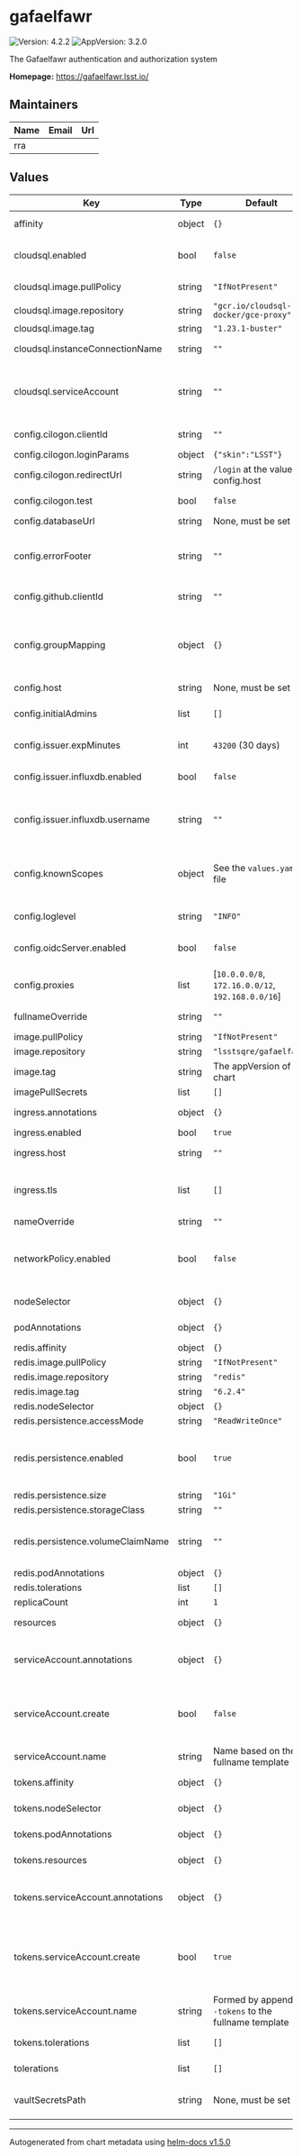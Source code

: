 # gafaelfawr

![Version: 4.2.2](https://img.shields.io/badge/Version-4.2.2-informational?style=flat-square) ![AppVersion: 3.2.0](https://img.shields.io/badge/AppVersion-3.2.0-informational?style=flat-square)

The Gafaelfawr authentication and authorization system

**Homepage:** <https://gafaelfawr.lsst.io/>

## Maintainers

| Name | Email | Url |
| ---- | ------ | --- |
| rra |  |  |

## Values

| Key | Type | Default | Description |
|-----|------|---------|-------------|
| affinity | object | `{}` | Affinity rules for the Gafaelfawr frontend pod |
| cloudsql.enabled | bool | `false` | Enable the Cloud SQL Auth Proxy sidecar, used with CloudSQL databases on Google Cloud |
| cloudsql.image.pullPolicy | string | `"IfNotPresent"` | Pull policy for Cloud SQL Auth Proxy images |
| cloudsql.image.repository | string | `"gcr.io/cloudsql-docker/gce-proxy"` | Cloud SQL Auth Proxy image to use |
| cloudsql.image.tag | string | `"1.23.1-buster"` | Cloud SQL Auth Proxy tag to use |
| cloudsql.instanceConnectionName | string | `""` | Instance connection name for a CloudSQL PostgreSQL instance |
| cloudsql.serviceAccount | string | `""` | The Google service account that has an IAM binding to the `gafaelfawr` and `gafaelfawr-tokens` Kubernetes service accounts and has the `cloudsql.client` role |
| config.cilogon.clientId | string | `""` | CILogon client ID. One and only one of this or config.github.clientId must be set. |
| config.cilogon.loginParams | object | `{"skin":"LSST"}` | Additional parameters to add |
| config.cilogon.redirectUrl | string | `/login` at the value of config.host | Return URL given to CILogon (must match the CILogon configuration) |
| config.cilogon.test | bool | `false` | Whether to use the test instance of CILogon |
| config.databaseUrl | string | None, must be set | URL for the PostgreSQL database |
| config.errorFooter | string | `""` | HTML footer to add to any login error page (inside a <p> tag). |
| config.github.clientId | string | `""` | GitHub client ID. One and only one of this or config.cilogon.clientId must be set. |
| config.groupMapping | object | `{}` | Defines a mapping of scopes to groups that provide that scope. Tokens from an OpenID Connect provider such as CILogon that include groups in an `isMemberOf` claim will be granted scopes based on this mapping. |
| config.host | string | None, must be set | Used to construct issuers and URLs. |
| config.initialAdmins | list | `[]` | Usernames to add as administrators when initializing a new database. Used only if there are no administrators. |
| config.issuer.expMinutes | int | `43200` (30 days) | Session length and token expiration (in minutes) |
| config.issuer.influxdb.enabled | bool | `false` | Whether to issue tokens for InfluxDB. If set to true, `influxdb-secret` must be set in the Gafaelfawr secret. |
| config.issuer.influxdb.username | string | `""` | If set, force all InfluxDB tokens to have that username instead of the authenticated identity of the user requesting a token |
| config.knownScopes | object | See the `values.yaml` file | Names and descriptions of all scopes in use. This is used to populate the new token creation page. Only scopes listed here will be options when creating a new token. |
| config.loglevel | string | `"INFO"` | Choose from the text form of Python logging levels |
| config.oidcServer.enabled | bool | `false` | Whether to support OpenID Connect clients. If set to true, `oidc-server-secrets` must be set in the Gafaelfawr secret. |
| config.proxies | list | [`10.0.0.0/8`, `172.16.0.0/12`, `192.168.0.0/16`] | List of netblocks used for internal Kubernetes IP addresses, used to determine the true client IP for logging |
| fullnameOverride | string | `""` | Override the full name for resources (includes the release name) |
| image.pullPolicy | string | `"IfNotPresent"` | Pull policy for the Gafaelfawr image |
| image.repository | string | `"lsstsqre/gafaelfawr"` | Gafaelfawr image to use |
| image.tag | string | The appVersion of the chart | Tag of Gafaelfawr image to use |
| imagePullSecrets | list | `[]` | Secret names to use for all Docker pulls |
| ingress.annotations | object | `{}` | Additional annotations to add to the ingress |
| ingress.enabled | bool | `true` | Whether to create an ingress |
| ingress.host | string | `""` | Hostname for the ingress. This should normally be the same as config.host. |
| ingress.tls | list | `[]` | Configures TLS for the ingress if needed. If multiple ingresses share the same hostname, only one of them needs a TLS configuration. |
| nameOverride | string | `""` | Override the base name for resources |
| networkPolicy.enabled | bool | `false` | Whether to restrict access to the Gafaelfawr service. Only enable if the ingress controller namespace is tagged with `gafaelfawr.lsst.io/ingress: "true"`. |
| nodeSelector | object | `{}` | Node selector rules for the Gafaelfawr frontend pod |
| podAnnotations | object | `{}` | Annotations for the Gafaelfawr frontend pod |
| redis.affinity | object | `{}` | Affinity rules for the Redis pod |
| redis.image.pullPolicy | string | `"IfNotPresent"` | Pull policy for the Redis image |
| redis.image.repository | string | `"redis"` | Redis image to use |
| redis.image.tag | string | `"6.2.4"` | Redis image tag to use |
| redis.nodeSelector | object | `{}` | Node selection rules for the Redis pod |
| redis.persistence.accessMode | string | `"ReadWriteOnce"` | Access mode of storage to request |
| redis.persistence.enabled | bool | `true` | Whether to persist Redis storage and thus tokens. Setting this to false will use `emptyDir` and reset all tokens on every restart. Only use this for a test deployment. |
| redis.persistence.size | string | `"1Gi"` | Amount of persistent storage to request |
| redis.persistence.storageClass | string | `""` | Class of storage to request |
| redis.persistence.volumeClaimName | string | `""` | Use an existing PVC, not dynamic provisioning. If this is set, the size, storageClass, and accessMode settings are ignored. |
| redis.podAnnotations | object | `{}` | Pod annotations for the Redis pod |
| redis.tolerations | list | `[]` | Tolerations for the Redis pod |
| replicaCount | int | `1` | Number of web frontend pods to start |
| resources | object | `{}` | Resource limits and requests for the Gafaelfawr frontend pod |
| serviceAccount.annotations | object | `{}` | Annotations to add to the service account. If CloudSQL is in use, the annotation specifying the Google service account will also be added. |
| serviceAccount.create | bool | `false` | Force creation of a service account. Normally, no service account is used or mounted. If CloudSQL is enabled, a service account is always created regardless of this value. |
| serviceAccount.name | string | Name based on the fullname template | Name of the service account to use |
| tokens.affinity | object | `{}` | Affinity rules for the token management pod |
| tokens.nodeSelector | object | `{}` | Node selection rules for the token management pod |
| tokens.podAnnotations | object | `{}` | Annotations for the token management pod |
| tokens.resources | object | `{}` | Resource limits and requests for the Gafaelfawr token management pod |
| tokens.serviceAccount.annotations | object | `{}` | Annotations to add to the service account. If CloudSQL is in use, the annotation specifying the Google service account will also be added. |
| tokens.serviceAccount.create | bool | `true` | Create a Kubernetes service account to use for token management with a cluster role that allows it to list, get, patch, and delete secrets in any namespace. Even if true, it is only created if tokens.secrets is non-empty. |
| tokens.serviceAccount.name | string | Formed by appending `-tokens` to the fullname template | Name of the service account to use |
| tokens.tolerations | list | `[]` | Tolerations for the token management pod |
| tolerations | list | `[]` | Tolerations for the Gafaelfawr frontend pod |
| vaultSecretsPath | string | None, must be set | Path to the Vault secret (`secret/k8s_operator/<host>/gafaelfawr`, for example) |

----------------------------------------------
Autogenerated from chart metadata using [helm-docs v1.5.0](https://github.com/norwoodj/helm-docs/releases/v1.5.0)
